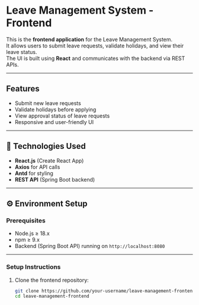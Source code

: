#  Leave Management System - Frontend

This is the **frontend application** for the Leave Management System.  
It allows users to submit leave requests, validate holidays, and view their leave status.  
The UI is built using **React** and communicates with the backend via REST APIs.

---

##  Features

- Submit new leave requests  
- Validate holidays before applying  
- View approval status of leave requests  
- Responsive and user-friendly UI

---

## 🧩 Technologies Used

- **React.js** (Create React App)
- **Axios** for API calls
- **Antd** for styling
- **REST API** (Spring Boot backend)

---

## ⚙️ Environment Setup

### Prerequisites
- Node.js ≥ 18.x  
- npm ≥ 9.x  
- Backend (Spring Boot API) running on `http://localhost:8080`

---

### Setup Instructions

1. Clone the frontend repository:
   ```bash
   git clone https://github.com/your-username/leave-management-frontend.git
   cd leave-management-frontend
